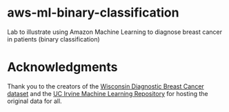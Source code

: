 # aws-ml-binary-classification
Lab to illustrate using Amazon Machine Learning to diagnose breast cancer in patients (binary classification)

# Acknowledgments
Thank you to the creators of the [Wisconsin Diagnostic Breast Cancer dataset](https://archive.ics.uci.edu/ml/datasets/Breast+Cancer+Wisconsin+%28Diagnostic%29) and the [UC Irvine Machine Learning Repository](https://archive.ics.uci.edu/ml/index.php) for hosting the original data for all.